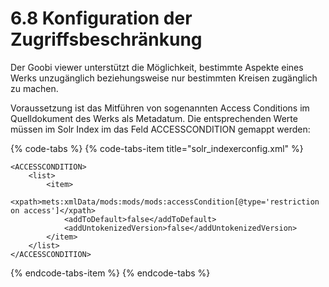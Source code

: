 # 6.8 Konfiguration der Zugriffsbeschränkung

Der Goobi viewer unterstützt die Möglichkeit, bestimmte Aspekte eines Werks unzugänglich beziehungsweise nur bestimmten Kreisen zugänglich zu machen.

Voraussetzung ist das Mitführen von sogenannten Access Conditions im Quelldokument des Werks als Metadatum. Die entsprechenden Werte müssen im Solr Index im das Feld ACCESSCONDITION gemappt werden:

{% code-tabs %}
{% code-tabs-item title="solr\_indexerconfig.xml" %}
```markup
<ACCESSCONDITION>
    <list>
        <item>
            <xpath>mets:xmlData/mods:mods/mods:accessCondition[@type='restriction on access']</xpath>
            <addToDefault>false</addToDefault>
            <addUntokenizedVersion>false</addUntokenizedVersion>
        </item>
    </list>
</ACCESSCONDITION>
```
{% endcode-tabs-item %}
{% endcode-tabs %}



